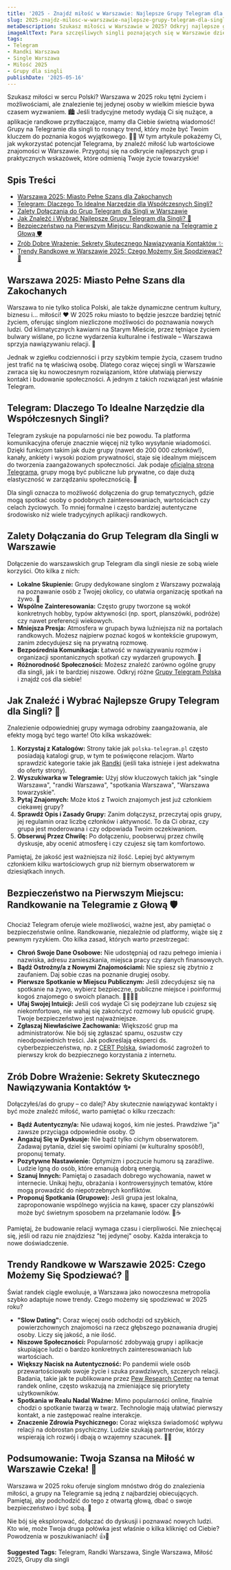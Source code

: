 ```yaml
---
title: '2025 - Znajdź miłość w Warszawie: Najlepsze Grupy Telegram dla Singli (2025)'
slug: 2025-znajdz-milosc-w-warszawie-najlepsze-grupy-telegram-dla-singli-2025
metaDescription: Szukasz miłości w Warszawie w 2025? Odkryj najlepsze grupy Telegram dla singli! Porady, bezpieczeństwo i trendy, by znaleźć wyjątkowe połączenie.
imageAltText: Para szczęśliwych singli poznających się w Warszawie dzięki grupie Telegram.
tags:
- Telegram
- Randki Warszawa
- Single Warszawa
- Miłość 2025
- Grupy dla singli
publishDate: '2025-05-16'
---
```


Szukasz miłości w sercu Polski? Warszawa w 2025 roku tętni życiem i możliwościami, ale znalezienie tej jedynej osoby w wielkim mieście bywa czasem wyzwaniem. 🏙️ Jeśli tradycyjne metody wydają Ci się nużące, a aplikacje randkowe przytłaczające, mamy dla Ciebie świetną wiadomość! Grupy na Telegramie dla singli to rosnący trend, który może być Twoim kluczem do poznania kogoś wyjątkowego. 🔑💖 W tym artykule pokażemy Ci, jak wykorzystać potencjał Telegrama, by znaleźć miłość lub wartościowe znajomości w Warszawie. Przygotuj się na odkrycie najlepszych grup i praktycznych wskazówek, które odmienią Twoje życie towarzyskie!

## Spis Treści
- [Warszawa 2025: Miasto Pełne Szans dla Zakochanych](#warszawa-2025-miasto-pelne-szans-dla-zakochanych)
- [Telegram: Dlaczego To Idealne Narzędzie dla Współczesnych Singli?](#telegram-dlaczego-to-idealne-narzedzie-dla-wspolczesnych-singli)
- [Zalety Dołączania do Grup Telegram dla Singli w Warszawie](#zalety-dolaczania-do-grup-telegram-dla-singli-w-warszawie)
- [Jak Znaleźć i Wybrać Najlepsze Grupy Telegram dla Singli? 🧐](#jak-znalezc-i-wybrac-najlepsze-grupy-telegram-dla-singli-)
- [Bezpieczeństwo na Pierwszym Miejscu: Randkowanie na Telegramie z Głową 🛡️](#bezpieczenstwo-na-pierwszym-miejscu-randkowanie-na-telegramie-z-glowa-%EF%B8%8F)
- [Zrób Dobre Wrażenie: Sekrety Skutecznego Nawiązywania Kontaktów ✨](#zrob-dobre-wrazenie-sekrety-skutecznego-nawiazywania-kontaktow-)
- [Trendy Randkowe w Warszawie 2025: Czego Możemy Się Spodziewać? 🔮](#trendy-randkowe-w-warszawie-2025-czego-mozemy-sie-spodziewac-)

## Warszawa 2025: Miasto Pełne Szans dla Zakochanych
Warszawa to nie tylko stolica Polski, ale także dynamiczne centrum kultury, biznesu i... miłości! ❤️ W 2025 roku miasto to będzie jeszcze bardziej tętnić życiem, oferując singlom niezliczone możliwości do poznawania nowych ludzi. Od klimatycznych kawiarni na Starym Mieście, przez tętniące życiem bulwary wiślane, po liczne wydarzenia kulturalne i festiwale – Warszawa sprzyja nawiązywaniu relacji. 🥂

Jednak w zgiełku codzienności i przy szybkim tempie życia, czasem trudno jest trafić na tę właściwą osobę. Dlatego coraz więcej singli w Warszawie zwraca się ku nowoczesnym rozwiązaniom, które ułatwiają pierwszy kontakt i budowanie społeczności. A jednym z takich rozwiązań jest właśnie Telegram.

## Telegram: Dlaczego To Idealne Narzędzie dla Współczesnych Singli?
Telegram zyskuje na popularności nie bez powodu. Ta platforma komunikacyjna oferuje znacznie więcej niż tylko wysyłanie wiadomości. Dzięki funkcjom takim jak duże grupy (nawet do 200 000 członków!), kanały, ankiety i wysoki poziom prywatności, staje się idealnym miejscem do tworzenia zaangażowanych społeczności. Jak podaje [oficjalna strona Telegrama](https://telegram.org/features), grupy mogą być publiczne lub prywatne, co daje dużą elastyczność w zarządzaniu społecznością. 📱

Dla singli oznacza to możliwość dołączenia do grup tematycznych, gdzie mogą spotkać osoby o podobnych zainteresowaniach, wartościach czy celach życiowych. To mniej formalne i często bardziej autentyczne środowisko niż wiele tradycyjnych aplikacji randkowych.

## Zalety Dołączania do Grup Telegram dla Singli w Warszawie
Dołączenie do warszawskich grup Telegram dla singli niesie ze sobą wiele korzyści. Oto kilka z nich:

*   **Lokalne Skupienie:** Grupy dedykowane singlom z Warszawy pozwalają na poznawanie osób z Twojej okolicy, co ułatwia organizację spotkań na żywo. 📍
*   **Wspólne Zainteresowania:** Często grupy tworzone są wokół konkretnych hobby, typów aktywności (np. sport, planszówki, podróże) czy nawet preferencji wiekowych.
*   **Mniejsza Presja:** Atmosfera w grupach bywa luźniejsza niż na portalach randkowych. Możesz najpierw poznać kogoś w kontekście grupowym, zanim zdecydujesz się na prywatną rozmowę.
*   **Bezpośrednia Komunikacja:** Łatwość w nawiązywaniu rozmów i organizacji spontanicznych spotkań czy wydarzeń grupowych. 🎉
*   **Różnorodność Społeczności:** Możesz znaleźć zarówno ogólne grupy dla singli, jak i te bardziej niszowe. Odkryj różne [Grupy Telegram Polska](/grupy) i znajdź coś dla siebie!

## Jak Znaleźć i Wybrać Najlepsze Grupy Telegram dla Singli? 🧐
Znalezienie odpowiedniej grupy wymaga odrobiny zaangażowania, ale efekty mogą być tego warte! Oto kilka wskazówek:

1.  **Korzystaj z Katalogów:** Strony takie jak `polska-telegram.pl` często posiadają katalogi grup, w tym te poświęcone relacjom. Warto sprawdzić kategorie takie jak [Randki](/kategoria/randki) (jeśli taka istnieje i jest adekwatna do oferty strony).
2.  **Wyszukiwarka w Telegramie:** Użyj słów kluczowych takich jak "single Warszawa", "randki Warszawa", "spotkania Warszawa", "Warszawa towarzyskie".
3.  **Pytaj Znajomych:** Może ktoś z Twoich znajomych jest już członkiem ciekawej grupy?
4.  **Sprawdź Opis i Zasady Grupy:** Zanim dołączysz, przeczytaj opis grupy, jej regulamin oraz liczbę członków i aktywność. To da Ci obraz, czy grupa jest moderowana i czy odpowiada Twoim oczekiwaniom.
5.  **Obserwuj Przez Chwilę:** Po dołączeniu, poobserwuj przez chwilę dyskusje, aby ocenić atmosferę i czy czujesz się tam komfortowo.

Pamiętaj, że jakość jest ważniejsza niż ilość. Lepiej być aktywnym członkiem kilku wartościowych grup niż biernym obserwatorem w dziesiątkach innych.

## Bezpieczeństwo na Pierwszym Miejscu: Randkowanie na Telegramie z Głową 🛡️
Chociaż Telegram oferuje wiele możliwości, ważne jest, aby pamiętać o bezpieczeństwie online. Randkowanie, niezależnie od platformy, wiąże się z pewnym ryzykiem. Oto kilka zasad, których warto przestrzegać:

*   **Chroń Swoje Dane Osobowe:** Nie udostępniaj od razu pełnego imienia i nazwiska, adresu zamieszkania, miejsca pracy czy danych finansowych.
*   **Bądź Ostrożny/a z Nowymi Znajomościami:** Nie spiesz się zbytnio z zaufaniem. Daj sobie czas na poznanie drugiej osoby.
*   **Pierwsze Spotkanie w Miejscu Publicznym:** Jeśli zdecydujesz się na spotkanie na żywo, wybierz bezpieczne, publiczne miejsce i poinformuj kogoś znajomego o swoich planach. 🚶‍♀️🚶‍♂️
*   **Ufaj Swojej Intuicji:** Jeśli coś wydaje Ci się podejrzane lub czujesz się niekomfortowo, nie wahaj się zakończyć rozmowy lub opuścić grupę. Twoje bezpieczeństwo jest najważniejsze.
*   **Zgłaszaj Niewłaściwe Zachowania:** Większość grup ma administratorów. Nie bój się zgłaszać spamu, oszustw czy nieodpowiednich treści. Jak podkreślają eksperci ds. cyberbezpieczeństwa, np. z [CERT Polska](https://www.cert.pl/ouch/), świadomość zagrożeń to pierwszy krok do bezpiecznego korzystania z internetu.

## Zrób Dobre Wrażenie: Sekrety Skutecznego Nawiązywania Kontaktów ✨
Dołączyłeś/aś do grupy – co dalej? Aby skutecznie nawiązywać kontakty i być może znaleźć miłość, warto pamiętać o kilku rzeczach:

*   **Bądź Autentyczny/a:** Nie udawaj kogoś, kim nie jesteś. Prawdziwe "ja" zawsze przyciąga odpowiednie osoby. 😊
*   **Angażuj Się w Dyskusje:** Nie bądź tylko cichym obserwatorem. Zadawaj pytania, dziel się swoimi opiniami (w kulturalny sposób!), proponuj tematy.
*   **Pozytywne Nastawienie:** Optymizm i poczucie humoru są zaraźliwe. Ludzie lgną do osób, które emanują dobrą energią.
*   **Szanuj Innych:** Pamiętaj o zasadach dobrego wychowania, nawet w internecie. Unikaj hejtu, obrażania i kontrowersyjnych tematów, które mogą prowadzić do niepotrzebnych konfliktów.
*   **Proponuj Spotkania (Grupowe):** Jeśli grupa jest lokalna, zaproponowanie wspólnego wyjścia na kawę, spacer czy planszówki może być świetnym sposobem na przełamanie lodów. 🎲☕

Pamiętaj, że budowanie relacji wymaga czasu i cierpliwości. Nie zniechęcaj się, jeśli od razu nie znajdziesz "tej jedynej" osoby. Każda interakcja to nowe doświadczenie.

## Trendy Randkowe w Warszawie 2025: Czego Możemy Się Spodziewać? 🔮
Świat randek ciągle ewoluuje, a Warszawa jako nowoczesna metropolia szybko adaptuje nowe trendy. Czego możemy się spodziewać w 2025 roku?

*   **"Slow Dating":** Coraz więcej osób odchodzi od szybkich, powierzchownych znajomości na rzecz głębszego poznawania drugiej osoby. Liczy się jakość, a nie ilość.
*   **Niszowe Społeczności:** Popularność zdobywają grupy i aplikacje skupiające ludzi o bardzo konkretnych zainteresowaniach lub wartościach.
*   **Większy Nacisk na Autentyczność:** Po pandemii wiele osób przewartościowało swoje życie i szuka prawdziwych, szczerych relacji. Badania, takie jak te publikowane przez [Pew Research Center](https://www.pewresearch.org/internet/fact-sheet/online-dating/) na temat randek online, często wskazują na zmieniające się priorytety użytkowników.
*   **Spotkania w Realu Nadal Ważne:** Mimo popularności online, finalnie chodzi o spotkanie twarzą w twarz. Technologie mają ułatwiać pierwszy kontakt, a nie zastępować realne interakcje.
*   **Znaczenie Zdrowia Psychicznego:** Coraz większa świadomość wpływu relacji na dobrostan psychiczny. Ludzie szukają partnerów, którzy wspierają ich rozwój i dbają o wzajemny szacunek. 🧠💪

## Podsumowanie: Twoja Szansa na Miłość w Warszawie Czeka! 🌟
Warszawa w 2025 roku oferuje singlom mnóstwo dróg do znalezienia miłości, a grupy na Telegramie są jedną z najbardziej obiecujących. Pamiętaj, aby podchodzić do tego z otwartą głową, dbać o swoje bezpieczeństwo i być sobą. 🤩

Nie bój się eksplorować, dołączać do dyskusji i poznawać nowych ludzi. Kto wie, może Twoja druga połówka jest właśnie o kilka kliknięć od Ciebie? Powodzenia w poszukiwaniach! 👍💖




**Suggested Tags:**
Telegram, Randki Warszawa, Single Warszawa, Miłość 2025, Grupy dla singli
